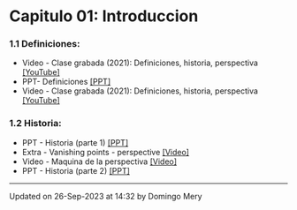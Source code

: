 
# Capitulo 01: Introduccion
### 1.1 Definiciones:
* Video - Clase grabada (2021): Definiciones, historia, perspectiva [[YouTube]](https://youtu.be/fzVcnn5cxCA)
* PPT- Definiciones [[PPT]](https://github.com/domingomery/vision/blob/master/clases/Cap01_Introduccion/presentations/CV01_Definitions.pptx)
* Video - Clase grabada (2021): Definiciones, historia, perspectiva [[YouTube]](https://youtu.be/fzVcnn5cxCA)
### 1.2 Historia:
* PPT - Historia (parte 1) [[PPT]](https://github.com/domingomery/vision/blob/master/clases/Cap01_Introduccion/presentations/CV01_History_1.pptx)
* Extra - Vanishing points - perspective [[Video]](https://www.khanacademy.org/humanities/renaissance-reformation/early-renaissance1/beginners-renaissance-florence/v/how-one-point-linear-perspective-works)
* Video - Maquina de la perspectiva [[Video]](https://www.youtube.com/watch?v=8s1LzIrWbE8)
* PPT - Historia (parte 2) [[PPT]](https://github.com/domingomery/vision/blob/master/clases/Cap01_Introduccion/presentations/CV01_History_2.pptx)
---


Updated on 26-Sep-2023 at 14:32 by Domingo Mery
